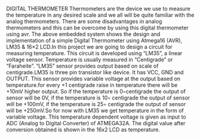 DIGITAL THERMOMETER
                Thermometers are the device we use to measure the temperature in any desired scale and we all will be quite familiar with the analog thermometers. There are some disadvantages in analog thermometers and this can be overcome by using this digital thermometer using avr. The above embedded system shows the design and implementation of a simple Digital Thermometer using Atmega16 (AVR),  LM35 & 16×2 LCD.In this project we are going to design a circuit for measuring temperature. This circuit is developed using “LM35”, a linear voltage sensor. Temperature is usually measured in “Centigrade” or “Faraheite”. “LM35” sensor provides output based on scale of centigrade.LM35 is three pin transistor like device. It has VCC, GND and OUTPUT. This sensor provides variable voltage at the output based on temperature.for every +1 centigrade raise in temperature there will be +10mV higher output. So if the temperature is 0◦centigrade the output of sensor will be 0V, if the temperature is 10◦ centigrade the output of sensor will be +100mV, if the temperature is 25◦ centigrade the output of sensor will be +250mV.So for now with LM35 we get temperature in the form of variable voltage. This temperature dependent voltage is given as input to ADC (Analog to Digital Converter) of ATMEGA32A. The digital value after conversion obtained is shown in the 16x2 LCD as temperature.

